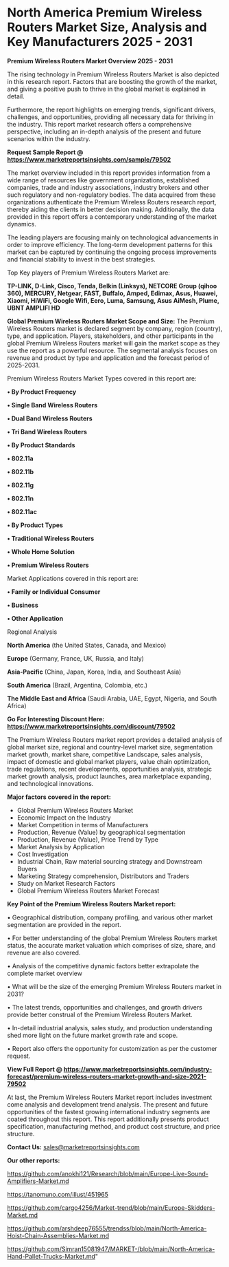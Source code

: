 # North America Premium Wireless Routers Market Size, Analysis and Key Manufacturers 2025 - 2031

<Strong> Premium Wireless Routers Market Overview 2025 - 2031</strong>

The rising technology in Premium Wireless Routers Market is also depicted in this research report. Factors that are boosting the growth of the market, and giving a positive push to thrive in the global market is explained in detail.

Furthermore, the report highlights on emerging trends, significant drivers, challenges, and opportunities, providing all necessary data for thriving in the industry. This report market research offers a comprehensive perspective, including an in-depth analysis of the present and future scenarios within the industry.

<strong>Request Sample Report @ <a href=https://www.marketreportsinsights.com/sample/79502>https://www.marketreportsinsights.com/sample/79502</a></strong>

The market overview included in this report provides information from a wide range of resources like government organizations, established companies, trade and industry associations, industry brokers and other such regulatory and non-regulatory bodies. The data acquired from these organizations authenticate the Premium Wireless Routers research report, thereby aiding the clients in better decision making. Additionally, the data provided in this report offers a contemporary understanding of the market dynamics.

The leading players are focusing mainly on technological advancements in order to improve efficiency. The long-term development patterns for this market can be captured by continuing the ongoing process improvements and financial stability to invest in the best strategies.

Top Key players of Premium Wireless Routers Market are:

<strong>TP-LINK, D-Link, Cisco, Tenda, Belkin (Linksys), NETCORE Group (qihoo 360), MERCURY, Netgear, FAST, Buffalo, Amped, Edimax, Asus, Huawei, Xiaomi, HiWiFi, Google Wifi, Eero, Luma, Samsung, Asus AiMesh, Plume, UBNT AMPLIFI HD</strong>

<strong><b>Global Premium Wireless Routers Market Scope and Size:</b></strong>
The Premium Wireless Routers market is declared segment by company, region (country), type, and application. Players, stakeholders, and other participants in the global Premium Wireless Routers market will gain the market scope as they use the report as a powerful resource. The segmental analysis focuses on revenue and product by type and application and the forecast period of 2025-2031.

Premium Wireless Routers Market Types covered in this report are:

<strong>• By Product Frequency

• Single Band Wireless Routers

• Dual Band Wireless Routers

• Tri Band Wireless Routers

• By Product Standards

• 802.11a

• 802.11b

• 802.11g

• 802.11n

• 802.11ac

• By Product Types

• Traditional Wireless Routers

• Whole Home Solution 

• Premium Wireless Routers</strong>

Market Applications covered in this report are:

<strong>• Family or Individual Consumer

• Business

• Other Application</strong> 

Regional Analysis

<strong>North America</strong> (the United States, Canada, and Mexico)

<strong>Europe</strong> (Germany, France, UK, Russia, and Italy)

<strong>Asia-Pacific</strong> (China, Japan, Korea, India, and Southeast Asia)

<strong>South America</strong> (Brazil, Argentina, Colombia, etc.)

<strong>The Middle East and Africa</strong> (Saudi Arabia, UAE, Egypt, Nigeria, and South Africa)

<strong>Go For Interesting Discount Here: <a href=https://www.marketreportsinsights.com/discount/79502>https://www.marketreportsinsights.com/discount/79502</a></strong>

The Premium Wireless Routers market report provides a detailed analysis of global market size, regional and country-level market size, segmentation market growth, market share, competitive Landscape, sales analysis, impact of domestic and global market players, value chain optimization, trade regulations, recent developments, opportunities analysis, strategic market growth analysis, product launches, area marketplace expanding, and technological innovations.

<strong><b>Major factors covered in the report:</b></strong>
<ul>
  <li>Global Premium Wireless Routers Market </li>
  <li>Economic Impact on the Industry</li>
  <li>Market Competition in terms of Manufacturers</li>
  <li>Production, Revenue (Value) by geographical segmentation</li>
  <li>Production, Revenue (Value), Price Trend by Type</li>
  <li>Market Analysis by Application</li>
  <li>Cost Investigation</li>
  <li>Industrial Chain, Raw material sourcing strategy and Downstream Buyers</li>
  <li>Marketing Strategy comprehension, Distributors and Traders</li>
  <li>Study on Market Research Factors</li>
  <li>Global Premium Wireless Routers Market Forecast</li>
</ul>

<strong><b>Key Point of the Premium Wireless Routers Market report:</b></strong>

• Geographical distribution, company profiling, and various other market segmentation are provided in the report.

• For better understanding of the global Premium Wireless Routers market status, the accurate market valuation which comprises of size, share, and revenue are also covered.

• Analysis of the competitive dynamic factors better extrapolate the complete market overview

• What will be the size of the emerging Premium Wireless Routers market in 2031?

• The latest trends, opportunities and challenges, and growth drivers provide better construal of the Premium Wireless Routers Market.

• In-detail industrial analysis, sales study, and production understanding shed more light on the future market growth rate and scope.

• Report also offers the opportunity for customization as per the customer request.

<strong><b>View Full Report @ <a href=https://www.marketreportsinsights.com/industry-forecast/premium-wireless-routers-market-growth-and-size-2021-79502>https://www.marketreportsinsights.com/industry-forecast/premium-wireless-routers-market-growth-and-size-2021-79502</a></b></strong>


At last, the Premium Wireless Routers Market report includes investment come analysis and development trend analysis. The present and future opportunities of the fastest growing international industry segments are coated throughout this report. This report additionally presents product specification, manufacturing method, and product cost structure, and price structure.

<strong>Contact Us:</strong>
sales@marketreportsinsights.com

<strong>Our other reports:</strong>

<a href=https://github.com/anokhi121/Research/blob/main/Europe-Live-Sound-Amplifiers-Market.md>https://github.com/anokhi121/Research/blob/main/Europe-Live-Sound-Amplifiers-Market.md</a>

<a href=https://tanomuno.com/illust/451965>https://tanomuno.com/illust/451965</a>

<a href=https://github.com/cargo4256/Market-trend/blob/main/Europe-Skidders-Market.md>https://github.com/cargo4256/Market-trend/blob/main/Europe-Skidders-Market.md</a>

<a href=https://github.com/arshdeep76555/trendss/blob/main/North-America-Hoist-Chain-Assemblies-Market.md>https://github.com/arshdeep76555/trendss/blob/main/North-America-Hoist-Chain-Assemblies-Market.md</a>

<a href=https://github.com/Simran15081947/MARKET-/blob/main/North-America-Hand-Pallet-Trucks-Market.md>https://github.com/Simran15081947/MARKET-/blob/main/North-America-Hand-Pallet-Trucks-Market.md</a>"

